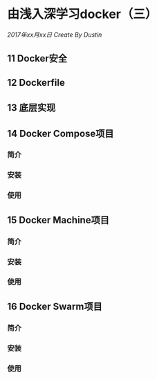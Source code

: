 # 由浅入深学习docker（三）
*2017年xx月xx日          Create By Dustin*
## 11 Docker安全
## 12 Dockerfile
## 13 底层实现
## 14 Docker Compose项目
### 简介
### 安装
### 使用
## 15 Docker Machine项目
### 简介
### 安装
### 使用
## 16 Docker Swarm项目
### 简介
### 安装
### 使用



